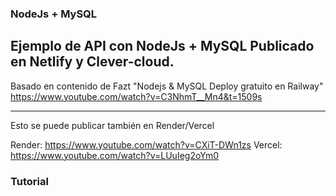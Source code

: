 ### NodeJs + MySQL

Ejemplo de API con NodeJs + MySQL
Publicado en Netlify y Clever-cloud.
---

Basado en contenido de Fazt "Nodejs & MySQL Deploy gratuito en Railway" 
https://www.youtube.com/watch?v=C3NhmT__Mn4&t=1509s

---
Esto se puede publicar también en Render/Vercel

Render: https://www.youtube.com/watch?v=CXiT-DWn1zs
Vercel: https://www.youtube.com/watch?v=LUuIeg2oYm0

### Tutorial
